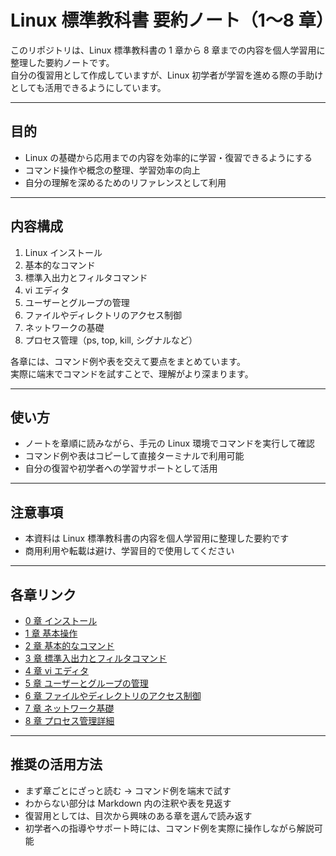 # Linux 標準教科書 要約ノート（1〜8 章）

このリポジトリは、Linux 標準教科書の 1 章から 8 章までの内容を個人学習用に整理した要約ノートです。  
自分の復習用として作成していますが、Linux 初学者が学習を進める際の手助けとしても活用できるようにしています。

---

## 目的

- Linux の基礎から応用までの内容を効率的に学習・復習できるようにする
- コマンド操作や概念の整理、学習効率の向上
- 自分の理解を深めるためのリファレンスとして利用

---

## 内容構成

1. Linux インストール
2. 基本的なコマンド
3. 標準入出力とフィルタコマンド
4. vi エディタ
5. ユーザーとグループの管理
6. ファイルやディレクトリのアクセス制御
7. ネットワークの基礎
8. プロセス管理（ps, top, kill, シグナルなど）

各章には、コマンド例や表を交えて要点をまとめています。  
実際に端末でコマンドを試すことで、理解がより深まります。

---

## 使い方

- ノートを章順に読みながら、手元の Linux 環境でコマンドを実行して確認
- コマンド例や表はコピーして直接ターミナルで利用可能
- 自分の復習や初学者への学習サポートとして活用

---

## 注意事項

- 本資料は Linux 標準教科書の内容を個人学習用に整理した要約です
- 商用利用や転載は避け、学習目的で使用してください

---

## 各章リンク

- [0 章 インストール](00_install.md)
- [1 章 基本操作](01_getting_started_linux.md)
- [2 章 基本的なコマンド](02_basic_commands.md)
- [3 章 標準入出力とフィルタコマンド](03_standard_io_and_filters.md)
- [4 章 vi エディタ](04_vi_editor.md)
- [5 章 ユーザーとグループの管理](05_user_and_group_management.md)
- [6 章 ファイルやディレクトリのアクセス制御](06_file_ownership_and_groups.md)
- [7 章 ネットワーク基礎](07_network_configuration_and_management.md)
- [8 章 プロセス管理詳細](08_process_management.md)

---

## 推奨の活用方法

- まず章ごとにざっと読む → コマンド例を端末で試す
- わからない部分は Markdown 内の注釈や表を見返す
- 復習用としては、目次から興味のある章を選んで読み返す
- 初学者への指導やサポート時には、コマンド例を実際に操作しながら解説可能
